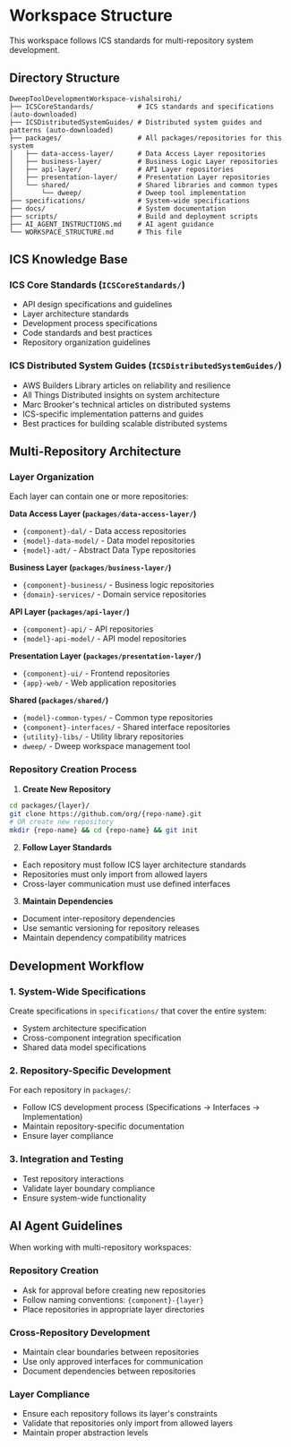 # Workspace Structure

This workspace follows ICS standards for multi-repository system development.

## Directory Structure

```
DweepToolDevelopmentWorkspace-vishalsirohi/
├── ICSCoreStandards/           # ICS standards and specifications (auto-downloaded)
├── ICSDistributedSystemGuides/ # Distributed system guides and patterns (auto-downloaded)
├── packages/                   # All packages/repositories for this system
│   ├── data-access-layer/      # Data Access Layer repositories
│   ├── business-layer/         # Business Logic Layer repositories
│   ├── api-layer/              # API Layer repositories
│   ├── presentation-layer/     # Presentation Layer repositories
│   └── shared/                 # Shared libraries and common types
│       └── dweep/              # Dweep tool implementation
├── specifications/             # System-wide specifications
├── docs/                       # System documentation
├── scripts/                    # Build and deployment scripts
├── AI_AGENT_INSTRUCTIONS.md    # AI agent guidance
└── WORKSPACE_STRUCTURE.md      # This file
```

## ICS Knowledge Base

### ICS Core Standards (`ICSCoreStandards/`)
- API design specifications and guidelines
- Layer architecture standards
- Development process specifications
- Code standards and best practices
- Repository organization guidelines

### ICS Distributed System Guides (`ICSDistributedSystemGuides/`)
- AWS Builders Library articles on reliability and resilience
- All Things Distributed insights on system architecture
- Marc Brooker's technical articles on distributed systems
- ICS-specific implementation patterns and guides
- Best practices for building scalable distributed systems

## Multi-Repository Architecture

### Layer Organization
Each layer can contain one or more repositories:

**Data Access Layer (`packages/data-access-layer/`)**
- `{component}-dal/` - Data access repositories
- `{model}-data-model/` - Data model repositories
- `{model}-adt/` - Abstract Data Type repositories

**Business Layer (`packages/business-layer/`)**
- `{component}-business/` - Business logic repositories
- `{domain}-services/` - Domain service repositories

**API Layer (`packages/api-layer/`)**
- `{component}-api/` - API repositories
- `{model}-api-model/` - API model repositories

**Presentation Layer (`packages/presentation-layer/`)**
- `{component}-ui/` - Frontend repositories
- `{app}-web/` - Web application repositories

**Shared (`packages/shared/`)**
- `{model}-common-types/` - Common type repositories
- `{component}-interfaces/` - Shared interface repositories
- `{utility}-libs/` - Utility library repositories
- `dweep/` - Dweep workspace management tool

### Repository Creation Process

1. **Create New Repository**
```bash
cd packages/{layer}/
git clone https://github.com/org/{repo-name}.git
# OR create new repository
mkdir {repo-name} && cd {repo-name} && git init
```

2. **Follow Layer Standards**
- Each repository must follow ICS layer architecture standards
- Repositories must only import from allowed layers
- Cross-layer communication must use defined interfaces

3. **Maintain Dependencies**
- Document inter-repository dependencies
- Use semantic versioning for repository releases
- Maintain dependency compatibility matrices

## Development Workflow

### 1. System-Wide Specifications
Create specifications in `specifications/` that cover the entire system:
- System architecture specification
- Cross-component integration specification
- Shared data model specifications

### 2. Repository-Specific Development
For each repository in `packages/`:
- Follow ICS development process (Specifications → Interfaces → Implementation)
- Maintain repository-specific documentation
- Ensure layer compliance

### 3. Integration and Testing
- Test repository interactions
- Validate layer boundary compliance
- Ensure system-wide functionality

## AI Agent Guidelines

When working with multi-repository workspaces:

### Repository Creation
- Ask for approval before creating new repositories
- Follow naming conventions: `{component}-{layer}`
- Place repositories in appropriate layer directories

### Cross-Repository Development
- Maintain clear boundaries between repositories
- Use only approved interfaces for communication
- Document dependencies between repositories

### Layer Compliance
- Ensure each repository follows its layer's constraints
- Validate that repositories only import from allowed layers
- Maintain proper abstraction levels
